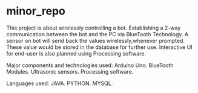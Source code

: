 minor_repo
==========
This project is about wirelessly controlling a bot.
Establishing a 2-way communication between the bot and the PC via BlueTooth Technology.
A sensor on bot will send back the values wirelessly,whenever prompted.
These value would be stored in the database for further use.
Interactive UI for end-user is also planned using Processing software.


Major components and technologies used:
Arduino Uno.
BlueTooth Modules.
Ultrasonic sensors.
Processing software.
 
Languages used:
JAVA.
PYTHON.
MYSQL.
